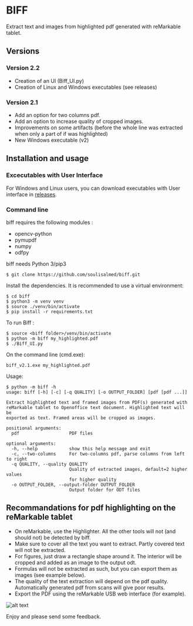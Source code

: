 # BIFF		 

Extract text and images from highlighted pdf generated with reMarkable tablet.	

## Versions

### Version 2.2
 * Creation of an UI (Biff_UI.py) 	
 * Creation of Linux and Windows executables (see releases)

### Version 2.1
 * Add an option for two columns pdf.
 * Add an option to increase quality of cropped images.
 * Improvements on some artifacts (before the whole line was extracted when only a part of if was highlighted)
 * New Windows executable (v2)
		
## Installation and usage	
### Excecutables with User Interface	

For Windows and Linux users, you can download executables with User interface in [releases](https://github.com/soulisalmed/biff/releases/tag/v2.2).
	
### Command line    
biff requires the following modules : 		
  * opencv-python
  * pymupdf
  * numpy
  * odfpy

biff needs Python 3/pip3
```
$ git clone https://github.com/soulisalmed/biff.git					
```
Install the dependencies. It is recommended to use a virtual environment:

```
$ cd biff
$ python3 -m venv venv
$ source ./venv/bin/activate
$ pip install -r requirements.txt	
```
To run Biff :
```	
$ source <biff folder>/venv/bin/activate				
$ python -m biff my_highlighted.pdf
$ ./Biff_UI.py			
```
On the command line (cmd.exe):		
```
biff_v2.1.exe my_highlighted.pdf
```
Usage:
```
$ python -m biff -h                
usage: biff [-h] [-c] [-q QUALITY] [-o OUTPUT_FOLDER] [pdf [pdf ...]]

Extract highlighted text and framed images from PDF(s) generated with
reMarkable tablet to Openoffice text document. Highlighted text will be
exported as text. Framed areas will be cropped as images.

positional arguments:
  pdf                   PDF files

optional arguments:
  -h, --help            show this help message and exit
  -c, --two-columns     For two-columns pdf, parse columns from left to right
  -q QUALITY, --quality QUALITY
                        Quality of extracted images, default=2 higher values
                        for higher quality
  -o OUTPUT_FOLDER, --output-folder OUTPUT_FOLDER
                        Output folder for ODT files

```

## Recommandations for pdf highlighting on the reMarkable tablet	

  * On reMarkable, use the Highlighter. All the other tools will not (and should not) be detected by biff.
  * Make sure to cover all the text you want to extract. Partly covered text will not be extracted.
  * For figures, just draw a rectangle shape around it. The interior will be cropped and added as an image to the output odt.
  * Formulas will not be extracted as such, but you can export them as images (see example below).
  * The quality of the text extraction will depend on the pdf quality. Automatically generated pdf from scans will give poor results.
  * Export the PDF using the reMarkable USB web interface (for example).
  
     
    
![alt text][pdf-odt]

[pdf-odt]: https://github.com/soulisalmed/biff/blob/master/pdf-odt.png "Example"

  
Enjoy and please send some feedback.
